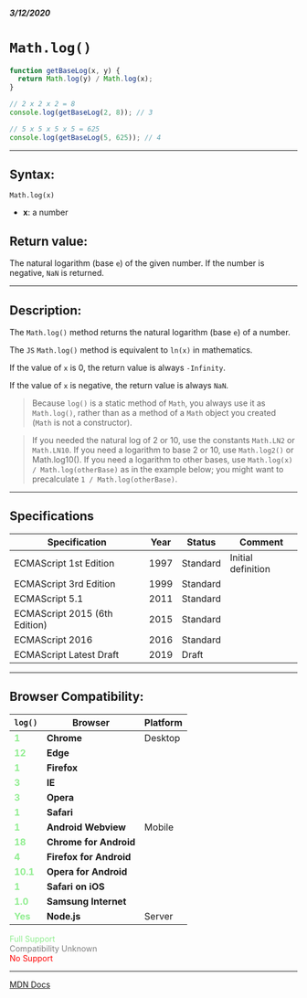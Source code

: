 ##### 3/12/2020
# `Math.log()`

```js
function getBaseLog(x, y) {
  return Math.log(y) / Math.log(x);
}

// 2 x 2 x 2 = 8
console.log(getBaseLog(2, 8)); // 3

// 5 x 5 x 5 x 5 = 625
console.log(getBaseLog(5, 625)); // 4
```

---

## Syntax:
`Math.log(x)`

* **x**: a number

## Return value:
The natural logarithm (base `e`) of the given number.  If the number is negative, `NaN` is returned.

---

## Description:
The `Math.log()` method returns the natural logarithm (base `e`) of a number.

The `JS` `Math.log()` method is equivalent to `ln(x)` in mathematics.

If the value of `x` is 0, the return value is always `-Infinity`.

If the value of `x` is negative, the return value is always `NaN`.

  > Because `log()` is a static method of `Math`, you always use it as `Math.log()`, rather than as a method of a `Math` object you created (`Math` is not a constructor).

  > If you needed the natural log of 2 or 10, use the constants `Math.LN2` or `Math.LN10`.  If you need a logarithm to base 2 or 10, use `Math.log2()` or Math.log10().  If you need a logarithm to other bases, use `Math.log(x) / Math.log(otherBase)` as in the example below; you might want to precalculate `1 / Math.log(otherBase)`.

---

## Specifications
| Specification | Year | Status | Comment |
|---|---|---|---|
| ECMAScript 1st Edition | 1997 | Standard | Initial definition |
| ECMAScript 3rd Edition | 1999 | Standard |  |
| ECMAScript 5.1 | 2011 | Standard |  |
| ECMAScript 2015 (6th Edition) | 2015 | Standard |  |
| ECMAScript 2016 | 2016 | Standard |  |
| ECMAScript Latest Draft | 2019 | Draft |  |

---

## Browser Compatibility:
| `log()` | Browser | Platform |
|---|---|---|
| <span style="color: lightgreen">**1**</span> | **Chrome** | Desktop | 
| <span style="color: lightgreen">**12**</span> | **Edge** || 
| <span style="color: lightgreen">**1**</span> | **Firefox** || 
| <span style="color: lightgreen">**3**</span> | **IE** || 
| <span style="color: lightgreen">**3**</span> | **Opera** || 
| <span style="color: lightgreen">**1**</span> | **Safari** || 
| <span style="color: lightgreen">**1**</span> | **Android Webview** | Mobile | 
| <span style="color: lightgreen">**18**</span> | **Chrome for Android** || 
| <span style="color: lightgreen">**4**</span> | **Firefox for Android** || 
| <span style="color: lightgreen">**10.1**</span> | **Opera for Android** || 
| <span style="color: lightgreen">**1**</span> | **Safari on iOS** || 
| <span style="color: lightgreen">**1.0**</span> | **Samsung Internet** || 
| <span style="color: lightgreen">**Yes**</span> | **Node.js** | Server | 

<span style="color: lightgreen">Full Support</span>  
<span style="color: grey">Compatibility Unknown</span>  
<span style="color: red">No Support</span>

---

[MDN Docs](https://developer.mozilla.org/en-US/docs/Web/JavaScript/Reference/Global_Objects/Math/log)